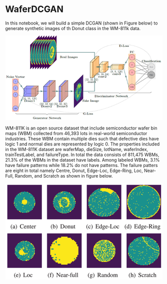 # WaferDCGAN
In this notebook, we will build a simple DCGAN (shown in Figure below) to generate synthetic images of th Donut class in the WM-811k data. 

![alt text](https://github.com/abuebayyeh/waferDCGAN/blob/main/images/DCGAN.PNG)


WM-811K is an open source dataset that include semiconductor wafer bin maps (WBM) collected from 46,393 lots in real-world semiconductor industries. These WBM contain multiple dies such that defective dies have logic 1 and normal dies are represented by logic 0. The properties included in the WM-811K dataset are waferMap, dieSize, lotName, waferIndex, trainTestLabel, and failureType. In total the data consists of 811,475 WBMs, 21.3% of the WBMs in the dataset have labels. Among labeled WBMs, 3.1% have failure patterns while 18.2\% do not have patterns. The failure patters are eight in total namely Centre, Donut, Edge-Loc, Edge-Ring, Loc, Near-Full, Random, and Scratch as shown in figure below. 

![alt text](https://github.com/abuebayyeh/waferDCGAN/blob/main/images/wm811k.PNG)

